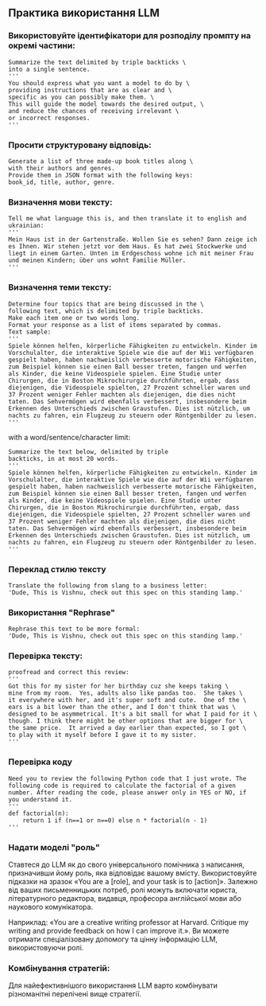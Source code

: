 ## Практика використання LLM



### Використовуйте ідентифікатори для розподілу промпту на окремі частини:

```
Summarize the text delimited by triple backticks \ 
into a single sentence.
'''
You should express what you want a model to do by \ 
providing instructions that are as clear and \ 
specific as you can possibly make them. \ 
This will guide the model towards the desired output, \ 
and reduce the chances of receiving irrelevant \ 
or incorrect responses.
'''
```


### Просити структуровану відповідь:

```
Generate a list of three made-up book titles along \ 
with their authors and genres. 
Provide them in JSON format with the following keys: 
book_id, title, author, genre.
```


### Визначення мови тексту:

```
Tell me what language this is, and then translate it to english and ukrainian:
'''
Mein Haus ist in der Gartenstraße. Wollen Sie es sehen? Dann zeige ich es Ihnen. Wir stehen jetzt vor dem Haus. Es hat zwei Stockwerke und liegt in einem Garten. Unten im Erdgeschoss wohne ich mit meiner Frau und meinen Kindern; über uns wohnt Familie Müller.
'''
```


### Визначення теми тексту:

```
Determine four topics that are being discussed in the \
following text, which is delimited by triple backticks.
Make each item one or two words long. 
Format your response as a list of items separated by commas.
Text sample:
'''
Spiele können helfen, körperliche Fähigkeiten zu entwickeln. Kinder im Vorschulalter, die interaktive Spiele wie die auf der Wii verfügbaren gespielt haben, haben nachweislich verbesserte motorische Fähigkeiten, zum Beispiel können sie einen Ball besser treten, fangen und werfen als Kinder, die keine Videospiele spielen. Eine Studie unter Chirurgen, die in Boston Mikrochirurgie durchführten, ergab, dass diejenigen, die Videospiele spielten, 27 Prozent schneller waren und 37 Prozent weniger Fehler machten als diejenigen, die dies nicht taten. Das Sehvermögen wird ebenfalls verbessert, insbesondere beim Erkennen des Unterschieds zwischen Graustufen. Dies ist nützlich, um nachts zu fahren, ein Flugzeug zu steuern oder Röntgenbilder zu lesen.
'''
```

with a word/sentence/character limit:

```
Summarize the text below, delimited by triple 
backticks, in at most 20 words. 
'''
Spiele können helfen, körperliche Fähigkeiten zu entwickeln. Kinder im Vorschulalter, die interaktive Spiele wie die auf der Wii verfügbaren gespielt haben, haben nachweislich verbesserte motorische Fähigkeiten, zum Beispiel können sie einen Ball besser treten, fangen und werfen als Kinder, die keine Videospiele spielen. Eine Studie unter Chirurgen, die in Boston Mikrochirurgie durchführten, ergab, dass diejenigen, die Videospiele spielten, 27 Prozent schneller waren und 37 Prozent weniger Fehler machten als diejenigen, die dies nicht taten. Das Sehvermögen wird ebenfalls verbessert, insbesondere beim Erkennen des Unterschieds zwischen Graustufen. Dies ist nützlich, um nachts zu fahren, ein Flugzeug zu steuern oder Röntgenbilder zu lesen.
'''
```


### Переклад стилю тексту

```
Translate the following from slang to a business letter: 
'Dude, This is Vishnu, check out this spec on this standing lamp.'
```


### Використання "Rephrase"

```
Rephrase this text to be more formal: 
'Dude, This is Vishnu, check out this spec on this standing lamp.'
```


### Перевірка тексту:

```
proofread and correct this review:
'''
Got this for my sister for her birthday cuz she keeps taking \
mine from my room.  Yes, adults also like pandas too.  She takes \
it everywhere with her, and it's super soft and cute.  One of the \
ears is a bit lower than the other, and I don't think that was \
designed to be asymmetrical. It's a bit small for what I paid for it \
though. I think there might be other options that are bigger for \
the same price.  It arrived a day earlier than expected, so I got \
to play with it myself before I gave it to my sister.
'''
```

### Перевірка коду

```
Need you to review the following Python code that I just wrote. The following code is required to calculate the factorial of a given number. After reading the code, please answer only in YES or NO, if you understand it. 
'''
def factorial(n):
    return 1 if (n==1 or n==0) else n * factorial(n - 1) 
'''
```


### Надати моделі "роль"

Ставтеся до LLM як до свого універсального помічника з написання, призначивши йому роль, яка відповідає вашому вмісту. Використовуйте підказки на зразок «You are a [role], and your task is to [action]». Залежно від ваших письменницьких потреб, ролі можуть включати юриста, літературного редактора, видавця, професора англійської мови або наукового комунікатора.

Наприклад: «You are a creative writing professor at Harvard. Critique my writing and provide feedback on how I can improve it.». Ви можете отримати спеціалізовану допомогу та цінну інформацію LLM, використовуючи ролі.


### Комбінування стратегій:

Для найефективнішого використання LLM варто комбінувати різноманітні перелічені вище стратегії.

